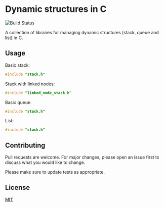 # Dynamic structures in C
[![Build Status](https://travis-ci.com/iregon/C_dynamic_structure.svg?branch=master)](https://travis-ci.com/iregon/C_dynamic_structure)

A collection of libraries for managing dynamic structures (stack, queue and list) in C.

## Usage

Basic stack:
```c
#include "stack.h"
```

Stack with linked nodes:
```c
#include "linked_node_stack.h"
```

Basic queue:
```c
#include "stack.h"
```

List:
```c
#include "stack.h"
```

## Contributing
Pull requests are welcome. For major changes, please open an issue first to discuss what you would like to change.

Please make sure to update tests as appropriate.

## License
[MIT](https://choosealicense.com/licenses/mit/)
